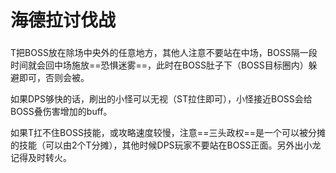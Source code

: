 # 海德拉讨伐战

<img class="no-zoom sm-icon" :src="$withBase('/images/jobs/tank.png')" height="20">T把BOSS放在除场中央外的任意地方，<img class="no-zoom sm-icon" :src="$withBase('/images/jobs/tank.png')" height="20"><img class="no-zoom sm-icon" :src="$withBase('/images/jobs/healer.png')" height="20"><img class="no-zoom sm-icon" :src="$withBase('/images/jobs/dps.png')" height="20">其他人注意不要站在中场，BOSS隔一段时间就会回中场施放==恐惧迷雾==，此时在BOSS肚子下（BOSS目标圈内）躲避即可，否则会被<Status :id="296" name="恐慌" />。

如果DPS够快的话，刷出的小怪可以无视（ST拉住即可），小怪接近BOSS会给BOSS叠伤害增加的buff。

如果T扛不住BOSS技能，或攻略速度较慢，注意==三头政权==是一个可以被分摊的技能（可以由2个T分摊），其他时候DPS玩家不要站在BOSS正面。另外出小龙记得及时转火。